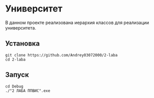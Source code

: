 # Университет

В данном проекте реализована иерархия классов для реализации университета.

## Установка
~~~
git clone https://github.com/Andrey03072000/2-laba
cd 2-laba
~~~

## Запуск
~~~
cd Debug
./"2 ЛАБА ППВИС".exe
~~~
